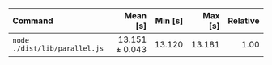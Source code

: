 | Command | Mean [s] | Min [s] | Max [s] | Relative |
|:---|---:|---:|---:|---:|
| `node ./dist/lib/parallel.js` | 13.151 ± 0.043 | 13.120 | 13.181 | 1.00 |
